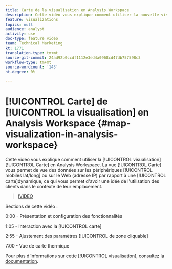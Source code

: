 ```yaml
---
title: Carte de la visualisation en Analysis Workspace
description: Cette vidéo vous explique comment utiliser la nouvelle visualisation de carte en Analysis Workspace. La carte viz vous permet de vue des données mobiles (lat/long) ou Web (adresse IP) par rapport à une carte dynamique, ce qui vous permet d’avoir une idée de l’utilisation des clients dans le contexte de leur emplacement.
feature: visualizations
topics: null
audience: analyst
activity: use
doc-type: feature video
team: Technical Marketing
kt: 1771
translation-type: tm+mt
source-git-commit: 24ad92b0ccdf1112e3ed4a0968cd47db757598c3
workflow-type: tm+mt
source-wordcount: '143'
ht-degree: 0%

---
```



# [!UICONTROL Carte] de [!UICONTROL la visualisation] en Analysis Workspace {#map-visualization-in-analysis-workspace}

Cette vidéo vous explique comment utiliser la [!UICONTROL visualisation] [!UICONTROL Carte] en Analysis Workspace. La vue [!UICONTROL Carte] vous permet de vue des données sur les périphériques [!UICONTROL mobiles lat/long] ou sur le Web (adresse IP) par rapport à une [!UICONTROL carte]dynamique, ce qui vous permet d&#39;avoir une idée de l&#39;utilisation des clients dans le contexte de leur emplacement.

>[!VIDEO](https://video.tv.adobe.com/v/23559/?quality=12)

Sections de cette vidéo :

0:00 - Présentation et configuration des fonctionnalités

1:05 - Interaction avec la [!UICONTROL carte]

2:55 - Ajustement des paramètres [!UICONTROL de zone cliquable]

7:00 - Vue de carte thermique

Pour plus d’informations sur cette [!UICONTROL visualisation], consultez la [documentation](https://marketing.adobe.com/resources/help/en_US/analytics/analysis-workspace/map-visualization.html).
